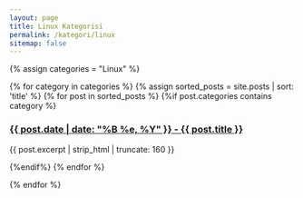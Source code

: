 ```yaml
---
layout: page
title: Linux Kategorisi
permalink: /kategori/linux
sitemap: false
---
```



{% assign categories = "Linux" %}



{% for category in categories %}
<a name="{{ category }}"></a>
{% assign sorted_posts = site.posts | sort: 'title' %}
{% for post in sorted_posts %}
{%if post.categories contains category %}

<h3><a href="{{ site.url }}{{ site.baseurl }}{{ post.url }}" title="{{ post.title }}">{{ post.date |  date: "%B %e, %Y" }} - {{ post.title }} <p class="date"></p></a></h3>
<p>{{ post.excerpt | strip_html | truncate: 160 }}</p>

{%endif%}
{% endfor %}

{% endfor %}
